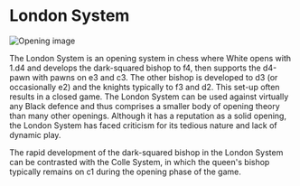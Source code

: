 # London System

![Opening image](https://www.thechesswebsite.com/wp-content/uploads/2012/07/londonsystem_big.png)

The London System is an opening system in chess where White opens with 1.d4 and develops the dark-squared bishop to f4, then supports the d4-pawn with pawns on e3 and c3. The other bishop is developed to d3 (or occasionally e2) and the knights typically to f3 and d2. This set-up often results in a closed game. The London System can be used against virtually any Black defence and thus comprises a smaller body of opening theory than many other openings. Although it has a reputation as a solid opening, the London System has faced criticism for its tedious nature and lack of dynamic play.

The rapid development of the dark-squared bishop in the London System can be contrasted with the Colle System, in which the queen's bishop typically remains on c1 during the opening phase of the game.